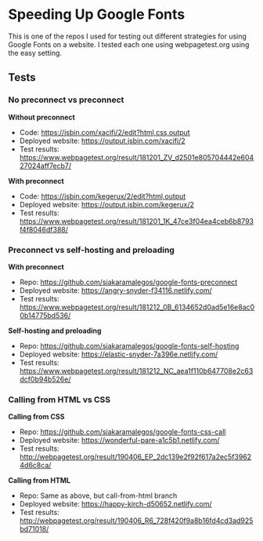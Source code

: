 # Speeding Up Google Fonts

This is one of the repos I used for testing out different strategies for using Google Fonts on a website. I tested each one using webpagetest.org using the easy setting.

## Tests

### No preconnect vs preconnect

**Without preconnect**
- Code: https://jsbin.com/xacifi/2/edit?html,css,output
- Deployed website: https://output.jsbin.com/xacifi/2 
- Test results: https://www.webpagetest.org/result/181201_ZV_d2501e805704442e60427024aff7ecb7/

**With preconnect**
- Code: https://jsbin.com/kegerux/2/edit?html,output
- Deployed website: https://output.jsbin.com/kegerux/2
- Test results: https://www.webpagetest.org/result/181201_1K_47ce3f04ea4ceb6b8793f4f8046df388/

### Preconnect vs self-hosting and preloading

**With preconnect**
- Repo: https://github.com/siakaramalegos/google-fonts-preconnect 
- Deployed website: https://angry-snyder-f34116.netlify.com/
- Test results: https://www.webpagetest.org/result/181212_0B_6134652d0ad5e16e8ac00b14775bd536/ 

**Self-hosting and preloading**
- Repo: https://github.com/siakaramalegos/google-fonts-self-hosting
- Deployed website: https://elastic-snyder-7a396e.netlify.com/
- Test results: https://www.webpagetest.org/result/181212_NC_aea1f110b647708e2c63dcf0b94b526e/ 

### Calling from HTML vs CSS

**Calling from CSS**
- Repo: https://github.com/siakaramalegos/google-fonts-css-call
- Deployed website: https://wonderful-pare-a1c5b1.netlify.com/
- Test results: http://webpagetest.org/result/190406_EP_2dc139e2f92f617a2ec5f39624d6c8ca/

**Calling from HTML**
- Repo: Same as above, but call-from-html branch
- Deployed website: https://happy-kirch-d50652.netlify.com/
- Test results: http://webpagetest.org/result/190406_R6_728f420f9a8b16fd4cd3ad925bd71018/
